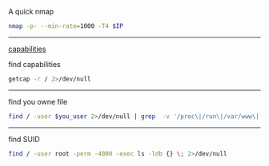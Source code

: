A quick nmap

```bash
nmap -p- --min-rate=1000 -T4 $IP
```
---
[capabilities](https://3alam.pro/redvirus/articles/privilege-escalation-capabilities)

find capabilities  
```bash
getcap -r / 2>/dev/null
```
---
find you owne file 
```bash
find / -user $you_user 2>/dev/null | grep  -v '/proc\|/run\|/var/www\|'
```
---
find SUID 
```bash
find / -user root -perm -4000 -exec ls -ldb {} \; 2>/dev/null
```
